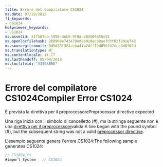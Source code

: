 ```yaml
---
title: Errore del compilatore CS1024
ms.date: 07/20/2015
f1_keywords:
- CS1024
helpviewer_keywords:
- CS1024
ms.assetid: 41f587cb-1958-4eb6-9f8d-c03500e55e21
ms.openlocfilehash: 2b8969e743479edae910ac80aefd3f62f201e748
ms.sourcegitcommit: 3d5d33f384eeba41b2dff79d096f47ccc8d8f03d
ms.translationtype: HT
ms.contentlocale: it-IT
ms.lasthandoff: 05/04/2018
ms.locfileid: "33303855"
---
```

# <a name="compiler-error-cs1024"></a><span data-ttu-id="86845-102">Errore del compilatore CS1024</span><span class="sxs-lookup"><span data-stu-id="86845-102">Compiler Error CS1024</span></span>
<span data-ttu-id="86845-103">È prevista la direttiva per il preprocessore</span><span class="sxs-lookup"><span data-stu-id="86845-103">Preprocessor directive expected</span></span>  
  
 <span data-ttu-id="86845-104">Una riga inizia con il simbolo di cancelletto (#), ma la stringa seguente non è una [direttiva per il preprocessore](../../csharp/language-reference/preprocessor-directives/index.md)valida.</span><span class="sxs-lookup"><span data-stu-id="86845-104">A line began with the pound symbol (#), but the subsequent string was not a valid [preprocessor directive](../../csharp/language-reference/preprocessor-directives/index.md).</span></span>  
  
 <span data-ttu-id="86845-105">L'esempio seguente genera l'errore CS1024:</span><span class="sxs-lookup"><span data-stu-id="86845-105">The following sample generates CS1024:</span></span>  
  
```csharp  
// CS1024.cs  
#import System   // CS1024  
```
